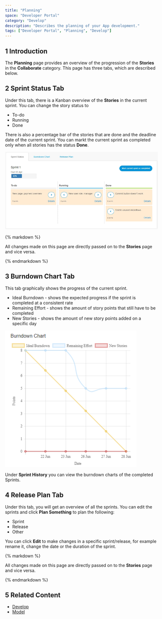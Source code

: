 ```yaml
---
title: "Planning"
space: "Developer Portal"
category: "Develop"
description: "Describes the planning of your App development."
tags: ["Developer Portal", "Planning", "Develop"]
---
```


## 1 Introduction

The **Planning** page provides an overview of the progression of the **Stories** in the **Collaborate** category. This page has three tabs, which are described below.

## 2 Sprint Status Tab

Under this tab, there is a Kanban overview of the **Stories** in the current sprint.
You can change the story status to 

*   To-do
*   Running
*   Done

There is also a percentage bar of the stories that are done and the deadline date of the current sprint. You can markt the current sprint as completed only when all stories has the status **Done**.

![](attachments/sprintstatus.jpg)

<div class="alert alert-info">{% markdown %}

All changes made on this page are directly passed on to the **Stories** page and vice versa.

{% endmarkdown %}</div>

## 3 Burndown Chart Tab

This tab graphically shows the progress of the current sprint. 

*   Ideal Burndown - shows the expected progress if the sprint is completed at a consistent rate
*   Remaining Effort - shows the amount of story points that still have to be completed
*   New Stories - shows the amount of new story points added on a specific day

![](attachments/burndownchart.png)

Under **Sprint History** you can view the burndown charts of the completed Sprints.

## 4 Release Plan Tab

Under this tab, you will get an overview of all the sprints. You can edit the sprints and click **Plan Something** to plan the following:

*   Sprint
*   Release
*   Other

You can click **Edit** to make changes in a specific sprint/release, for example rename it, change the date or the duration of the sprint.

<div class="alert alert-info">{% markdown %}

All changes made on this page are directly passed on to the **Stories** page and vice versa.

{% endmarkdown %}</div>

## 5 Related Content

* [Develop](/developerportal/develop)
* [Model](/developerportal/develop/model)
